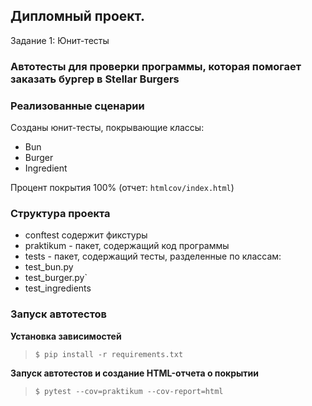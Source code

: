 ## Дипломный проект. 
Задание 1: Юнит-тесты

### Автотесты для проверки программы, которая помогает заказать бургер в Stellar Burgers

### Реализованные сценарии

Созданы юнит-тесты, покрывающие классы:
- Bun 
- Burger 
- Ingredient

Процент покрытия 100% (отчет: `htmlcov/index.html`)

### Структура проекта

- conftest содержит фикстуры
- praktikum - пакет, содержащий код программы
- tests - пакет, содержащий тесты, разделенные по классам:
- test_bun.py
- test_burger.py`
- test_ingredients



### Запуск автотестов

**Установка зависимостей**

> `$ pip install -r requirements.txt`

**Запуск автотестов и создание HTML-отчета о покрытии**

>  `$ pytest --cov=praktikum --cov-report=html`

